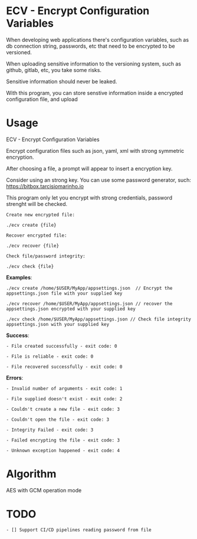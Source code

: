# ECV - Encrypt Configuration Variables

When developing web applications there's configuration variables, such as db connection string, passwords, etc 
that need to be encrypted to be versioned. 

When uploading sensitive information to the versioning system, such as github, gitlab, etc, you take some risks.

Sensitive information should never be leaked.

With this program, you can store senstive information inside a encrypted configuration file, and upload


# Usage

ECV - Encrypt Configuration Variables

Encrypt configuration files such as json, yaml, xml with strong symmetric encryption.

After choosing a file, a prompt will appear to insert a encryption key. 

Consider using an strong key. You can use some password generator, such: https://bitbox.tarcisiomarinho.io

This program only let you encrypt with strong credentials, password strenght will be checked.


    Create new encrypted file: 

    ./ecv create {file}

    Recover encrypted file:

    ./ecv recover {file}

    Check file/password integrity:

    ./ecv check {file}

**Examples**: 

    ./ecv create /home/$USER/MyApp/appsettings.json  // Encrypt the appsettings.json file with your supplied key

    ./ecv recover /home/$USER/MyApp/appsettings.json // recover the appsettings.json encrypted with your supplied key

    ./ecv check /home/$USER/MyApp/appsettings.json // Check file integrity appsettings.json with your supplied key


**Success**:

    - File created successfully - exit code: 0

    - File is reliable - exit code: 0

    - File recovered successfully - exit code: 0
**Errors**:

    - Invalid number of arguments - exit code: 1 

    - File supplied doesn't exist - exit code: 2

    - Couldn't create a new file - exit code: 3

    - Couldn't open the file - exit code: 3

    - Integrity Failed - exit code: 3

    - Failed encrypting the file - exit code: 3

    - Unknown exception happened - exit code: 4

# Algorithm

AES with GCM operation mode


# TODO 

    - [] Support CI/CD pipelines reading password from file
